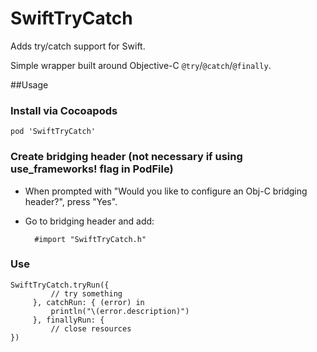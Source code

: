 SwiftTryCatch
=============

Adds try/catch support for Swift.

Simple wrapper built around Objective-C `@try`/`@catch`/`@finally`.

##Usage

### Install via Cocoapods

    pod 'SwiftTryCatch'

### Create bridging header (not necessary if using use_frameworks! flag in PodFile)   

- When prompted with "Would you like to configure an Obj-C bridging header?", press "Yes".
- Go to bridging header and add:

        #import "SwiftTryCatch.h"

### Use

    SwiftTryCatch.tryRun({
             // try something
         }, catchRun: { (error) in
             println("\(error.description)")
         }, finallyRun: {
             // close resources
    })
